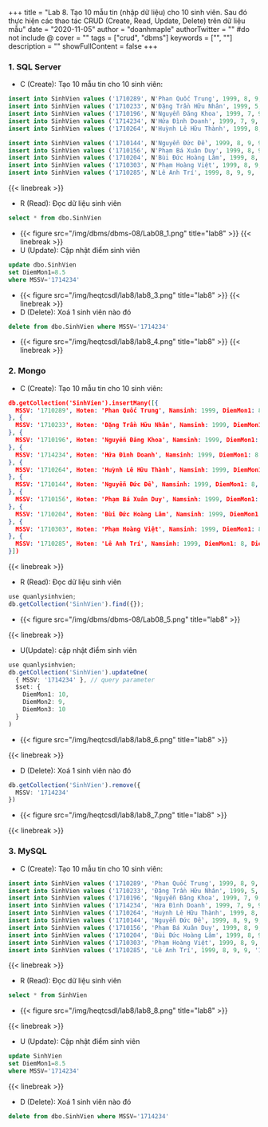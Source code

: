 +++
title = "Lab 8. Tạo 10 mẫu tin (nhập dữ liệu) cho 10 sinh viên. Sau đó thực hiện các thao tác CRUD (Create, Read, Update, Delete) trên dữ liệu mẫu"
date = "2020-11-05"
author = "doanhmaple"
authorTwitter = "" #do not include @
cover = ""
tags = ["crud", "dbms"]
keywords = ["", ""]
description = ""
showFullContent = false
+++

### 1. SQL Server
- C (Create): Tạo 10 mẫu tin cho 10 sinh viên:
```sql
insert into SinhVien values ('1710289', N'Phan Quốc Trung', 1999, 8, 9, 9, '1710289@dlu.edu.vn', '0349981228');
insert into SinhVien values ('1710233', N'Đặng Trần Hữu Nhân', 1999, 5, 5, 5, '1710233@dlu.edu.vn', '0345547878');
insert into SinhVien values ('1710196', N'Nguyễn Đăng Khoa', 1999, 7, 9, 9, '1710196@dlu.edu.vn', '0345547878');
insert into SinhVien values ('1714234', N'Hứa Đình Doanh', 1999, 7, 9, 9, '1714234@dlu.edu.vn', '0345547878');
insert into SinhVien values ('1710264', N'Huỳnh Lê Hữu Thành', 1999, 8, 9, 9, '1710264@dlu.edu.vn', '0345547878');

insert into SinhVien values ('1710144', N'Nguyễn Đức Đề', 1999, 8, 9, 9, '1710144@dlu.edu.vn', '0345547878');
insert into SinhVien values ('1710156', N'Phạm Bá Xuân Duy', 1999, 8, 9, 9, '1710156@dlu.edu.vn', '0345547878');
insert into SinhVien values ('1710204', N'Bùi Đức Hoàng Lâm', 1999, 8, 9, 9, '1710204@dlu.edu.vn', '0345547878');
insert into SinhVien values ('1710303', N'Phạm Hoàng Việt', 1999, 8, 9, 9, '1710303@dlu.edu.vn', '0345547878');
insert into SinhVien values ('1710285', N'Lê Anh Trí', 1999, 8, 9, 9, '1710285@dlu.edu.vn', '0345547878');
```
{{< linebreak >}}
- R (Read): Đọc dữ liệu sinh viên
```sql
select * from dbo.SinhVien
```
- {{< figure src="/img/dbms/dbms-08/Lab08_1.png" title="lab8" >}}
{{< linebreak >}}
- U (Update): Cập nhật điểm sinh viên
```sql
update dbo.SinhVien
set DiemMon1=8.5
where MSSV='1714234'
```
- {{< figure src="/img/heqtcsdl/lab8/lab8_3.png" title="lab8" >}}
{{< linebreak >}}
- D (Delete): Xoá 1 sinh viên nào đó
```sql
delete from dbo.SinhVien where MSSV='1714234'
```
- {{< figure src="/img/heqtcsdl/lab8/lab8_4.png" title="lab8" >}}
{{< linebreak >}}
### 2. Mongo
- C (Create): Tạo 10 mẫu tin cho 10 sinh viên:
```json
db.getCollection('SinhVien').insertMany([{ 
  MSSV: '1710289', Hoten: 'Phan Quốc Trung', Namsinh: 1999, DiemMon1: 8, DiemMon2: 7, DiemMon3: 10, Email: '1710289@dlu.edu.vn', DienThoai: '0349981228'
}, {
  MSSV: '1710233', Hoten: 'Đặng Trần Hữu Nhân', Namsinh: 1999, DiemMon1: 8, DiemMon2: 7, DiemMon3: 10, Email: '1710233@dlu.edu.vn', DienThoai: '0349981228'
}, {
  MSSV: '1710196', Hoten: 'Nguyễn Đăng Khoa', Namsinh: 1999, DiemMon1: 8, DiemMon2: 7, DiemMon3: 10, Email: '1710196@dlu.edu.vn', DienThoai: '0349981228'
}, {
  MSSV: '1714234', Hoten: 'Hứa Đình Doanh', Namsinh: 1999, DiemMon1: 8, DiemMon2: 7, DiemMon3: 10, Email: '1714234@dlu.edu.vn', DienThoai: '0349981228'
}, {
  MSSV: '1710264', Hoten: 'Huỳnh Lê Hữu Thành', Namsinh: 1999, DiemMon1: 8, DiemMon2: 7, DiemMon3: 10, Email: '1710264@dlu.edu.vn', DienThoai: '0349981228'
}, {
  MSSV: '1710144', Hoten: 'Nguyễn Đức Đề', Namsinh: 1999, DiemMon1: 8, DiemMon2: 7, DiemMon3: 10, Email: '1710144@dlu.edu.vn', DienThoai: '0349981228'
}, {
  MSSV: '1710156', Hoten: 'Phạm Bá Xuân Duy', Namsinh: 1999, DiemMon1: 8, DiemMon2: 7, DiemMon3: 10, Email: '1710156@dlu.edu.vn', DienThoai: '0349981228'
}, {
  MSSV: '1710204', Hoten: 'Bùi Đức Hoàng Lâm', Namsinh: 1999, DiemMon1: 8, DiemMon2: 7, DiemMon3: 10, Email: '1710204@dlu.edu.vn', DienThoai: '0349981228'
}, {
  MSSV: '1710303', Hoten: 'Phạm Hoàng Việt', Namsinh: 1999, DiemMon1: 8, DiemMon2: 7, DiemMon3: 10, Email: '1710303@dlu.edu.vn', DienThoai: '0349981228'
}, {
  MSSV: '1710285', Hoten: 'Lê Anh Trí', Namsinh: 1999, DiemMon1: 8, DiemMon2: 7, DiemMon3: 10, Email: '1710289@dlu.edu.vn', DienThoai: '0349981228'
}])
```
{{< linebreak >}}
- R (Read): Đọc dữ liệu sinh viên
```js
use quanlysinhvien;
db.getCollection('SinhVien').find({});
```
- {{< figure src="/img/dbms/dbms-08/Lab08_5.png" title="lab8" >}}

{{< linebreak >}}
- U(Update): cập nhật điểm sinh viên
```ts
use quanlysinhvien;
db.getCollection('SinhVien').updateOne(
  { MSSV: '1714234' }, // query parameter
  $set: {
    DiemMon1: 10,
    DiemMon2: 9,
    DiemMon3: 10
  }
)
```
- {{< figure src="/img/heqtcsdl/lab8/lab8_6.png" title="lab8" >}}

{{< linebreak >}}
- D (Delete): Xoá 1 sinh viên nào đó
```ts
db.getCollection('SinhVien').remove({
  MSSV: '1714234'
})
```
- {{< figure src="/img/heqtcsdl/lab8/lab8_7.png" title="lab8" >}}

{{< linebreak >}}
### 3. MySQL
- C (Create): Tạo 10 mẫu tin cho 10 sinh viên:
```sql
insert into SinhVien values ('1710289', 'Phan Quốc Trung', 1999, 8, 9, 9, '1710289@dlu.edu.vn', '0349981228');
insert into SinhVien values ('1710233', 'Đặng Trần Hữu Nhân', 1999, 5, 5, 5, '1710233@dlu.edu.vn', '035547878');
insert into SinhVien values ('1710196', 'Nguyễn Đăng Khoa', 1999, 7, 9, 9, '1710196@dlu.edu.vn', '035547878');
insert into SinhVien values ('1714234', 'Hứa Đình Doanh', 1999, 7, 9, 9, '1714234@dlu.edu.vn', '035547878');
insert into SinhVien values ('1710264', 'Huỳnh Lê Hữu Thành', 1999, 8, 9, 9, '1710264@dlu.edu.vn', '035547878');
insert into SinhVien values ('1710144', 'Nguyễn Đức Đề', 1999, 8, 9, 9, '1710144@dlu.edu.vn', '035547878');
insert into SinhVien values ('1710156', 'Phạm Bá Xuân Duy', 1999, 8, 9, 9, '1710156@dlu.edu.vn', '035547878');
insert into SinhVien values ('1710204', 'Bùi Đức Hoàng Lâm', 1999, 8, 9, 9, '1710204@dlu.edu.vn', '035547878');
insert into SinhVien values ('1710303', 'Phạm Hoàng Việt', 1999, 8, 9, 9, '1710303@dlu.edu.vn', '035547878');
insert into SinhVien values ('1710285', 'Lê Anh Trí', 1999, 8, 9, 9, '1710285@dlu.edu.vn', '035547878');
```
{{< linebreak >}}

- R (Read): Đọc dữ liệu sinh viên
```sql
select * from SinhVien
```
- {{< figure src="/img/heqtcsdl/lab8/lab8_8.png" title="lab8" >}}

{{< linebreak >}}
- U (Update): Cập nhật điểm sinh viên
```sql
update SinhVien
set DiemMon1=8.5
where MSSV='1714234'
```

{{< linebreak >}}
- D (Delete): Xoá 1 sinh viên nào đó
```sql
delete from dbo.SinhVien where MSSV='1714234'
```
